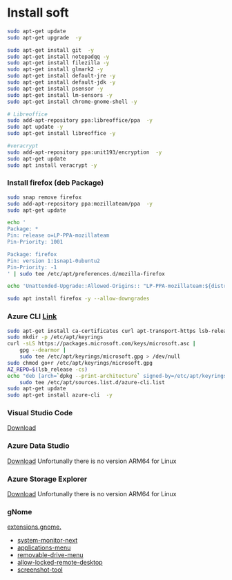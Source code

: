 
# Install soft
```bash
sudo apt-get update
sudo apt-get upgrade  -y

sudo apt-get install git  -y
sudo apt-get install notepadqq -y
sudo apt-get install filezilla -y
sudo apt-get install glmark2 -y
sudo apt-get install default-jre -y
sudo apt-get install default-jdk -y
sudo apt-get install psensor -y
sudo apt-get install lm-sensors -y
sudo apt-get install chrome-gnome-shell -y

# Libreoffice
sudo add-apt-repository ppa:libreoffice/ppa  -y
sudo apt update -y
sudo apt-get install libreoffice -y

#veracrypt
sudo add-apt-repository ppa:unit193/encryption  -y
sudo apt-get update
sudo apt install veracrypt -y
```

### Install firefox (deb Package)
```bash
sudo snap remove firefox
sudo add-apt-repository ppa:mozillateam/ppa  -y
sudo apt-get update

echo '
Package: *
Pin: release o=LP-PPA-mozillateam
Pin-Priority: 1001

Package: firefox
Pin: version 1:1snap1-0ubuntu2
Pin-Priority: -1
' | sudo tee /etc/apt/preferences.d/mozilla-firefox

echo 'Unattended-Upgrade::Allowed-Origins:: "LP-PPA-mozillateam:${distro_codename}";' | sudo tee /etc/apt/apt.conf.d/51unattended-upgrades-firefox

sudo apt install firefox -y --allow-downgrades
```

### Azure CLI [Link](https://learn.microsoft.com/en-us/cli/azure/install-azure-cli-linux?pivots=apt#option-2-step-by-step-installation-instructions)
```bash
sudo apt-get install ca-certificates curl apt-transport-https lsb-release gnupg -y
sudo mkdir -p /etc/apt/keyrings
curl -sLS https://packages.microsoft.com/keys/microsoft.asc |
    gpg --dearmor |
    sudo tee /etc/apt/keyrings/microsoft.gpg > /dev/null
sudo chmod go+r /etc/apt/keyrings/microsoft.gpg
AZ_REPO=$(lsb_release -cs)
echo "deb [arch=`dpkg --print-architecture` signed-by=/etc/apt/keyrings/microsoft.gpg] https://packages.microsoft.com/repos/azure-cli/ $AZ_REPO main" |
    sudo tee /etc/apt/sources.list.d/azure-cli.list
sudo apt-get update
sudo apt-get install azure-cli  -y
```

### Visual Studio Code
[Download](https://code.visualstudio.com/download)

### Azure Data Studio
[Download](https://learn.microsoft.com/en-us/sql/azure-data-studio/download-azure-data-studio?view=sql-server-ver16&tabs=redhat-install%2Credhat-uninstall#download-azure-data-studio)
Unfortunally there is no version ARM64 for Linux


### Azure Storage Explorer
[Download](https://github.com/microsoft/AzureStorageExplorer/releases)
Unfortunally there is no version ARM64 for Linux


### gNome
[extensions.gnome.](https://extensions.gnome.org/)
* [system-monitor-next](https://extensions.gnome.org/extension/3010/system-monitor-next/)
* [applications-menu](https://extensions.gnome.org/extension/6/applications-menu/)
* [removable-drive-menu](https://extensions.gnome.org/extension/7/removable-drive-menu/)
* [allow-locked-remote-desktop](https://extensions.gnome.org/extension/4338/allow-locked-remote-desktop/)
* [screenshot-tool](https://extensions.gnome.org/extension/1112/screenshot-tool/)


```bash


```


```bash


```